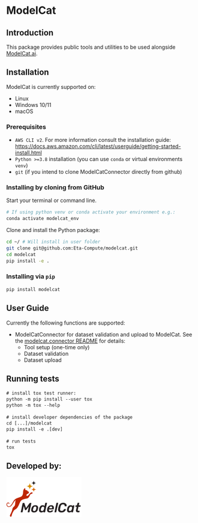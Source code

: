 # ModelCat

## Introduction

This package provides public tools and utilities to be used alongside [ModelCat.ai](https://app.modelcat.ai/).

## Installation

ModelCat is currently supported on:
* Linux
* Windows 10/11
* macOS

### Prerequisites
* `AWS CLI v2`. For more information consult the installation guide: https://docs.aws.amazon.com/cli/latest/userguide/getting-started-install.html
* `Python >=3.8` installation (you can use `conda` or virtual environments `venv`)
* `git` (if you intend to clone ModelCatConnector directly from github)

### Installing by cloning from GitHub

Start your terminal or command line.
```bash
# If using python venv or conda activate your environment e.g.:
conda activate modelcat_env
```

Clone and install the Python package:
```bash
cd ~/ # Will install in user folder
git clone git@github.com:Eta-Compute/modelcat.git
cd modelcat
pip install -e .
```

### Installing via `pip`

```bash
pip install modelcat
```

## User Guide

Currently the following functions are supported:
* ModelCatConnector for dataset validation and upload to ModelCat. 
See the [modelcat.connector README](src/modelcat/connector/README.md) for details:
  * Tool setup (one-time only)
  * Dataset validation
  * Dataset upload


## Running tests

```
# install tox test runner:
python -m pip install --user tox
python -m tox --help

# install developer dependencies of the package
cd [...]/modelcat
pip install -e .[dev]

# run tests
tox
```

## Developed by:

<img src="img/logo.svg" alt="ModelCat Logo" width="200"/>